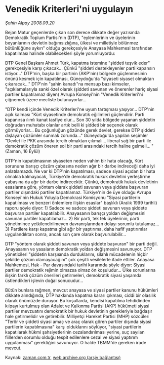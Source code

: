 # Venedik Kriterleri'ni uygulayın

*Şahin Alpay 2008.09.20*

<tr><td class="metin" colspan="2" style="padding-top: 20px; padding-left: 5px; padding-right: 10px;">Bejan Matur geçenlerde çıkan son derece dikkate değer yazısında Demokratik Toplum Partisi'nin (DTP),  "eylemlerinin ve üyelerinin beyanlarının devletin bağımsızlığına, ülkesi ve milletiyle bölünmez bütünlüğüne aykırı" olduğu gerekçesiyle Anayasa Mahkemesi tarafından kapatılması halinde olabilecekleri şöyle yorumluyordu:</td></tr><tr><td class="metin" colspan="2" style="padding-top: 20px; padding-left: 5px; padding-right: 10px;"><p>DTP Genel Başkanı Ahmet Türk, kapatma istemine "şiddeti teşvik eder" gerekçesiyle karşı çıkacak... Çünkü "şiddeti destekleyenler parti kapansın istiyor..." DTP'nin, başka bir partinin (AKP'nin) bölgede güçlenmesinin önünü kesmek için kapatılması, Güneydoğu'da "siyaseti siyaset olmaktan çıkaracak..." DTP'nin "şahin kanadı"na mensup bazı kimseler, "açıklamalarıyla sanki özel olarak (şiddeti savunan ve önerenler hariç siyasi partiler kapatılamaz diyen) Avrupa Konseyi'nin "Venedik Kriterleri'ni çiğnemek üzere mecliste bulunuyorlar...
<p>"DTP kendi içinde Venedik Kriterleri'ne uyum tartışması yaşıyor... DTP'nin açık kalması "Kürt siyasetinde demokratik eğilimleri güçlendirir. Parti kapanırsa ılımlı kanat tasfiye olur... Son 30 yılda bölgede yaşanan şiddetin doğrudan muhatabı olanlar artık belli ki şiddeti bir seçenek olarak görmüyorlar... Bu çoğunluğun gözünde gerek devlet, gerekse DTP şiddeti dışlayan çözümler sunmak zorunda..." Güneydoğu'da yapılan seçimler "Devlet ile PKK arasında tercih olmaktan çıkmalı... liberal sağ bir parti ile demokratik çözüm öneren sol bir parti arasındaki tercih haline gelmeli... "(Zaman, 16 Eylül)
<p>DTP'nin kapatılmasının siyaseten neden vahim bir hata olacağı, Kürt sorununa barışçı çözüm çabasına neden ağır bir darbe indireceği daha iyi anlatılamazdı. Ne var ki DTP'nin kapatılması, sadece siyasi açıdan bir hata olmakla kalmayacak, Türkiye'de demokratik hukuk devletini yerleştirme çabasına da ağır bir darbe indirecektir. Çünkü, demokratik hukuk devletinin esaslarına göre, yöntem olarak şiddeti savunan veya şiddete başvuran partiler dışındaki partiler kapatılamaz. Türkiye'nin de üye olduğu Avrupa Konseyi'nin Hukuk Yoluyla Demokrasi Komisyonu "Siyasi partilerin kapatılması ve benzeri önlemlere ilişkin esaslar" başlıklı (Aralık 1999 tarihli) raporu şöyle diyor: 1) Sadece ve sadece şiddeti savunan veya şiddete başvuran partiler kapatılabilir. Anayasanın barışçı yoldan değişmesini savunan partiler kapatılamaz... 2) Bir parti, tek tek üyelerinin, parti yönetimince yetkilendirilmeyen davranışlarından dolayı sorumlu tutulamaz... 3) Partilere karşı kapatma gibi ağır bir yaptırıma, daha hafif yaptırımlar uygulandıktan sonra, ancak son çare olarak başvurulabilir...
<p>DTP "yöntem olarak şiddeti savunan veya şiddete başvuran" bir parti değil. Anayasanın ve yasaların demokratik yoldan değişmesini savunuyor. DTP yöneticileri "şiddetin karşısında durduklarını, silahlı mücadelenin hiçbir şekilde çözüm olamayacağını" çok çeşitli vesilelerle ifade ettiler. Anayasa Mahkemesi, Hak - Par davasındaki tarihi kararında şöyle diyor: Siyasi partiler demokratik rejimin olmazsa olmaz ön koşuludur... Ülke sorunlarına ilişkin farklı çözüm önerileri getirmeleri, demokratik siyasi yaşamda üstlendikleri işlevin doğal sonucudur...
<p>Bütün bunlara rağmen, mevcut anayasa ve siyasi partiler kanunu hükümleri dikkate alındığında, DTP hakkında kapatma kararı çıkması, ciddi bir olasılık olarak önümüzde duruyor. Bu koşullarda, kendisi kapatılma tehdidinden kılpayı kurtulmuş olan Adalet ve Kalkınma Partisi (AKP) hükümeti siyasi partiler mevzuatını demokratik bir hukuk devletinin gerekleriyle bağdaşır hale getirmelidir ve getirebilir. Milliyetçi Hareket Partisi (MHP) sözcüleri "Terör ve şiddeti siyasi amaç ve araç olarak gören partiler dışında siyasi partilerin kapatılmasına" karşı olduklarını söylüyor, "siyasi partilerin kapatılarak hükmi şahsiyetlerinin cezalandırılması yerine, suç sayılan fiillerden sorumlu olduğu tespit edilenlere cezai ve siyasi yaptırım uygulanması" gerektiğini savunuyor. O halde TBMM'de gereken irade mevcut. <br/></p></p></p></p></p></td></tr>

Kaynak: [zaman.com.tr](http://zaman.com.tr/yazar.do?yazino=740333), [web.archive.org (arşiv bağlantısı)](http://web.archive.org/web/20080924033952/http://www.zaman.com.tr:80/yazar.do?yazino=740333)
